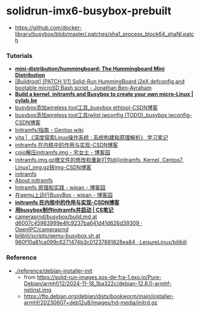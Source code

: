 solidrun-imx6-busybox-prebuilt
==============================
- https://github.com/docker-library/busybox/blob/master/.patches/sha1_process_block64_shaNI.patch

### Tutorials
- [**mini-distribution/hummingboard: The Hummingboard Mini Distribution**](https://github.com/mini-distribution/hummingboard)
- [[Buildroot] [PATCH 1/1] Solid-Run HummingBoard i2eX defconfig and bootable microSD Bash script - Jonathan Ben-Avraham](https://lore.kernel.org/buildroot/1432820170-10513-1-git-send-email-yba@tkos.co.il/#Z31configs:hummingboard_i2eX_defconfig)
- [**Build a kernel, initramfs and Busybox to create your own micro-Linux | cylab.be**](https://cylab.be/blog/320/build-a-kernel-initramfs-and-busybox-to-create-your-own-micro-linux)
- [busybox添加wireless tool工具_busybox ethtool-CSDN博客](https://blog.csdn.net/Cupid99/article/details/70168053)
- [busybox添加wireless tool工具iwlist iwconfig (TODO)_busybox iwconfig-CSDN博客](https://blog.csdn.net/kangear/article/details/80219478)
- [Initramfs/指南 - Gentoo wiki](https://wiki.gentoo.org/wiki/Initramfs/Guide/zh-cn)
- [vita | 《深度探索Linux操作系统 : 系统构建和原理解析》 学习笔记](https://yifengyou.github.io/vita/docs/%E6%9E%84%E5%BB%BAinitramfs/initramfs%E5%8E%9F%E7%90%86%E6%8E%A2%E8%AE%A8.html)
- [initramfs 在内核中的作用与实现-CSDN博客](https://blog.csdn.net/song_lee/article/details/106027410)
- [cpio解压initramfs.img - 宅女士 - 博客园](https://www.cnblogs.com/carriezhangyan/p/9407567.html)
- [initramfs.img.gz根文件的修改和重新打包@[initramfs, Kernel, Centos7, Linux]_img.gz转img-CSDN博客](https://blog.csdn.net/nethlon/article/details/115328012)
- [initramfs](https://xstarcd.github.io/wiki/Linux/initramfs.html)
- [About initramfs](https://www.linuxfromscratch.org/blfs/view/svn/postlfs/initramfs.html)
- [Initramfs 原理和实践 - wipan - 博客园](https://www.cnblogs.com/wipan/p/9269505.html)
- [在qemu上运行BusyBox - wipan - 博客园](https://www.cnblogs.com/wipan/p/9272255.html)
- [**initramfs 在内核中的作用与实现-CSDN博客**](https://blog.csdn.net/song_lee/article/details/106027410)
- [**用busybox制作initramfs并启动 | CS笔记**](https://cs.pynote.net/sf/linux/sys/202111123/#busybox_1)
- [camerasrnd/busybox/build.md at d6007c45963999e4fc9237ba641d41d626d39309 · OpenIPC/camerasrnd](https://github.com/OpenIPC/camerasrnd/blob/d6007c45963999e4fc9237ba641d41d626d39309/busybox/build.md?plain=1#L26)
- [bilibili/scripts/qemu-busybox.sh at 960f10a81ca099c6271474b3c01237881828ea84 · LeisureLinux/bilibili](https://github.com/LeisureLinux/bilibili/blob/960f10a81ca099c6271474b3c01237881828ea84/scripts/qemu-busybox.sh#L246)

### Reference
- [./reference/debian-installer-init](./reference/debian-installer-init)
  - from https://solid-run-images.sos-de-fra-1.exo.io/Pure-Debian/armhf/12/2024-11-18_1ba322c/debian-12.8.0-armhf-netinst.img
  - https://ftp.debian.org/debian/dists/bookworm/main/installer-armhf/20230607+deb12u8/images/hd-media/initrd.gz

